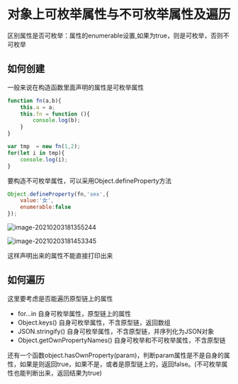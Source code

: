 # 对象上可枚举属性与不可枚举属性及遍历

区别属性是否可枚举：属性的enumerable设置,如果为true，则是可枚举，否则不可枚举



## 如何创建

一般来说在构造函数里面声明的属性是可枚举属性

```javascript
function fn(a,b){
    this.a = a;
    this.fn = function (){
        console.log(b);
    }
}

var tmp  = new fn(1,2);
for(let i in tmp){
    console.log(i);
}
```

要构造不可枚举属性，可以采用Object.defineProperty方法

```javascript
Object.defineProperty(fn,'sex',{
	value:'女',
	enumerable:false
});
```

![image-20210203181355244](C:\Users\TR\AppData\Roaming\Typora\typora-user-images\image-20210203181355244.png)

![image-20210203181453345](C:\Users\TR\AppData\Roaming\Typora\typora-user-images\image-20210203181453345.png)

这样声明出来的属性不能直接打印出来

## 如何遍历

这里要考虑是否能遍历原型链上的属性

- for...in  自身可枚举属性，原型链上的属性
- Object.keys() 自身可枚举属性，不含原型链，返回数组
- JSON.stringify() 自身可枚举属性，不含原型链，并序列化为JSON对象
- Object.getOwnPropertyNames() 自身可枚举和不可枚举属性，不含原型链



还有一个函数object.hasOwnProperty(param)，判断param属性是不是自身的属性，如果是则返回true，如果不是，或者是原型链上的，返回false。(不可枚举属性也能判断出来，返回结果为true)